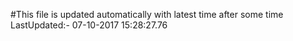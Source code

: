 #This file is updated automatically with latest time after some time
LastUpdated:- 07-10-2017 15:28:27.76 
